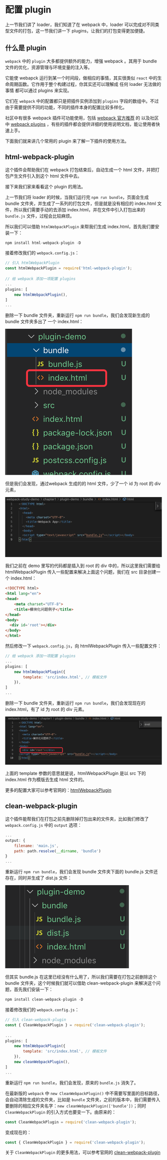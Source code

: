 # 配置 plugin

上一节我们讲了 loader，我们知道了在 webpack 中，loader 可以完成对不同类型文件的打包，这一节我们讲一下 plugins，让我们的打包变得更加便捷。

## 什么是 plugin

`webpack` 中的 `plugin` 大多都提供额外的能力，增强 webpack 。其用于 bundle 文件的优化，资源管理与环境变量的注入等。

它能使 webapck 运行到某一个时间段，做相应的事情，其实很类似 `react` 中的生命周期函数。它作用于整个构建过程，你其实还可以理解成 任何 loader 无法做的事情 都可以通过 plugins 来实现。

它们在 `webpack` 中的配置都只是把插件实例添加到 `plugins` 字段的数组中。不过由于需要提供不同的功能，不同的插件本身的配置比较多样化。

社区中有很多 webpack 插件可功能使用，包括 [webpack 官方推荐](https://webpack.js.org/plugins/) 的 以及社区中 [webpack plugins](https://github.com/webpack-contrib/awesome-webpack#webpack-plugins) ，有些的插件都会提供详细的使用说明文档，能让使用者快速上手。

下面我们就来讲几个常用的 plugin 来了解一下插件的使用方法。



## html-webpack-plugin

这个插件会帮助我们在 webpack 打包结束后，自动生成一个 html 文件，并把打包产生文件引入到这个 html 文件中去。

接下来我们家来看看这个 plugin 的用法。

上一节我们将 loader 的时候，当我们运行完 `npm run bundle`，页面会生成 bundle 文件夹，并生成了一系列的打包文件，但是就是没有相应的 index.html 文件，所以我们需要手动的去添加 index.html，并在文件中引入打包出来的 `bundle.js` 文件，过程会比较麻烦。

所以我们可以借助 `htmlWebpackPlugin` 来帮我们生成 index.html，首先我们要安装一下：

```js
npm install html-webpack-plugin -D
```

接着修改我们的 `webpack.config.js`：

```js
// 引入 htmlWebpackPlugin
const htmlWebpackPlugin = require('html-webpack-plugin');

// 给 webpack 添加一项配置 plugins
...
plugins: [
    new htmlWebpackPlugin(),
]
...
```

删除一下 bundle 文件夹，重新运行  `npm run bundle`，我们会发现新生成的 bundle 文件夹多出了 一个 index.html：

![](./img/plugins1.png)



但是我们会发现，通过webpack 生成的的 html 文件，少了一个 id 为 root 的 div 元素，

![](./img/plugins2.png)

我们之前在 demo 里写的代码都是插入到 root 的 div 中的，所以这里我们需要给 htmlWebpackPlugin 传入一些配置来解决上面这个问题，我们在 src 目录创建一个 index.html：

```html
<!DOCTYPE html>
<html lang="en">
<head>
	<meta charset="UTF-8">
	<title>模块化问题例子</title>
</head>
<body>
  <div id='root'></div>
</body>
</html>
```

然后修改一下 `webpack.config.js`，向 htmlWebpackPlugin 传入一些配置文件：

```js
// 给 webpack 添加一项配置 plugins
...
plugins: [
    new htmlWebpackPlugin({
        template: 'src/index.html', // 模板文件
    }),
]
...
```

删除一下 bundle 文件夹，重新运行  `npm run bundle`，我们会发现现在的index.html，有了 id 为 root 的 div 元素。

![](./img/plugins3.png)

上面的 template 参数的意思就是说，htmlWebpackPlugin 是以 src 下的 index.html 作为模版去生成 html 文件的。

更多的配置大家可以参考官网的：[htmlWebpackPlugin](https://webpack.js.org/plugins/html-webpack-plugin/)



## clean-webpack-plugin

这个插件能帮我们在打包之前先删除掉打包出来的文件夹，比如我们修改了 `webpack.config.js` 中的 `output` 选项：

```js
...
output: {
    filename: 'main.js',
	path: path.resolve(__dirname, 'bundle')
}
...
```

重新运行  `npm run bundle`，我们会发现 bundle 文件夹下面的 bundle.js 文件还存在，同时并生成了 dist.js 文件：

![](./img/plugins4.png)

但其实 bundle.js 在这里已经没有什么用了，所以我们需要在打包之前删除这个 bundle 文件夹，这个时候我们就可以借助 clean-webpack-plugin 来解决这个问题，首先我们安装一下：

```js
npm install clean-webpack-plugin -D
```

接着修改我们的 `webpack.config.js`：

```js
// 引入 clean-webpack-plugin
const { CleanWebpackPlugin } = require('clean-webpack-plugin');

...
plugins: [
    new htmlWebpackPlugin({
        template: 'src/index.html', // 模板文件
    }),
    new cleanWebpackPlugin(),
]
...
```

重新运行  `npm run bundle`，我们会发现，原来的 `bundle.js`  消失了。



在最新版的 `webpack` 中 `new CleanWebpackPlugin()` 中不需要写里面的目标路径，会自动清除生成的文件夹，比如是 `bundle` 文件夹，之前的版本中，我们需要传入要删除的相应文件夹名字：`new cleanWebpackPlugin(['bundle'])`；同时 `CleanWebpackPlugin` 的引入方式也要变一下。由原来的：

```js
const CleanWebpackPlugin = require('clean-webpack-plugin');
```

变成现在的：

```js
const { CleanWebpackPlugin } = require('clean-webpack-plugin');
```

关于 `CleanWebpackPlugin` 的更多用法，可以参考官网的 [clean-webpack-plugin](https://www.npmjs.com/package/clean-webpack-plugin)